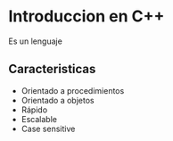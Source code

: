 # Introduccion en C++

Es un lenguaje 

## Caracteristicas

+ Orientado a procedimientos
+ Orientado a objetos
+ Rápido
+ Escalable
+ Case sensitive
